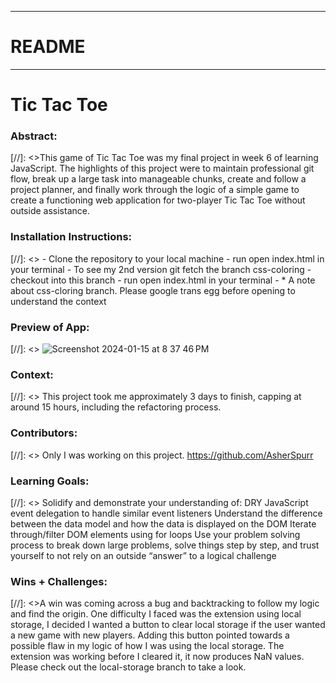 
_____________________________________________________  
# README  
______________________________________________________  

# Tic Tac Toe

### Abstract:
[//]: <>This game of Tic Tac Toe was my final project in week 6 of learning JavaScript. The highlights of this project were to maintain professional git flow, break up a large task into manageable chunks, create and follow a project planner, and finally work through the logic of a simple game to create a functioning web application for two-player Tic Tac Toe without outside assistance.

### Installation Instructions:
[//]: <> - Clone the repository to your local machine
        - run open index.html in your terminal
        - To see my 2nd version git fetch the branch css-coloring
        - checkout into this branch
        - run open index.html in your terminal
        - * A note about css-cloring branch. Please google trans egg before opening to understand the context

### Preview of App:
[//]: <> ![Screenshot 2024-01-15 at 8 37 46 PM](https://github.com/AsherSpurr/tic-tac-toe/assets/144856487/41d580d0-333e-4561-bec1-aac28771c203)


### Context:
[//]: <> This project took me approximately 3 days to finish, capping at around 15 hours, including the refactoring process. 

### Contributors:
[//]: <> Only I was working on this project. https://github.com/AsherSpurr

### Learning Goals:
[//]: <> Solidify and demonstrate your understanding of:
DRY JavaScript
event delegation to handle similar event listeners
Understand the difference between the data model and how the data is displayed on the DOM
Iterate through/filter DOM elements using for loops
Use your problem solving process to break down large problems, solve things step by step, and trust yourself to not rely on an outside “answer” to a logical challenge

### Wins + Challenges:
[//]: <>A win was coming across a bug and backtracking to follow my logic and find the origin. One difficulty I faced was the extension using local storage, I decided I wanted a button to clear local storage if the user wanted a new game with new players. Adding this button pointed towards a possible flaw in my logic of how I was using the local storage. The extension was working before I cleared it, it now produces NaN values. Please check out the local-storage branch to take a look.
